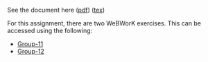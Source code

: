 See the document here ([pdf](hw9.pdf)) ([tex](hw9.tex))

For this assignment, there are two WeBWorK exercises.  This can be accessed using the following:

* [Group-11](assignment:Group-11)
* [Group-12](assignment:Group-12)